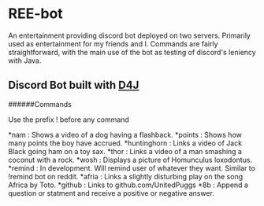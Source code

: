 # REE-bot
An entertainment providing discord bot deployed on two servers. Primarily used as entertainment for my friends and I. Commands are fairly straightforward, with the main use of the bot as testing of discord's leniency with Java.
## Discord Bot built with [D4J](https://github.com/Discord4J/Discord4J)
######Commands

Use the prefix ! before any command

*nam : Shows a video of a dog having a flashback.
*points : Shows how many points the boy have accrued.
*huntinghorn : Links a video of Jack Black going ham on a toy sax.
*thor : Links a video of a man smashing a coconut with a rock.
*wosh : Displays a picture of Homunculus loxodontus.
*remind : In development. Will remind user of whatever they want. Similar to !remind bot on reddit.
*afria : Links a slightly disturbing play on the song Africa by Toto.
*github : Links to github.com/UnitedPuggs
*8b : Append a question or statment and receive a positive or negative answer.
